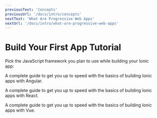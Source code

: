 ```yaml
---
previousText: 'Concepts'
previousUrl: '/docs/intro/concepts'
nextText: 'What Are Progressive Web Apps'
nextUrl: '/docs/intro/what-are-progressive-web-apps'
---
```


# Build Your First App Tutorial

Pick the JavaScript framework you plan to use while building your Ionic app:

<docs-cards> <docs-card header="Start with Angular" href="/docs/angular/your-first-app" icon="/docs/assets/icons/logo-angular-icon.png"> 

A complete guide to get you up to speed with the basics of building Ionic apps with Angular.</docs-card>

<docs-card header="Start with React" href="/docs/react/your-first-app" icon="/docs/assets/icons/logo-react-icon.png"> 

A complete guide to get you up to speed with the basics of building Ionic apps with React.</docs-card>

<docs-card class="disabled" header="Start with Vue (soon)" href="" icon="/docs/assets/icons/logo-vue-icon.png"> 

A complete guide to get you up to speed with the basics of building Ionic apps with Vue.</docs-card> </docs-cards>